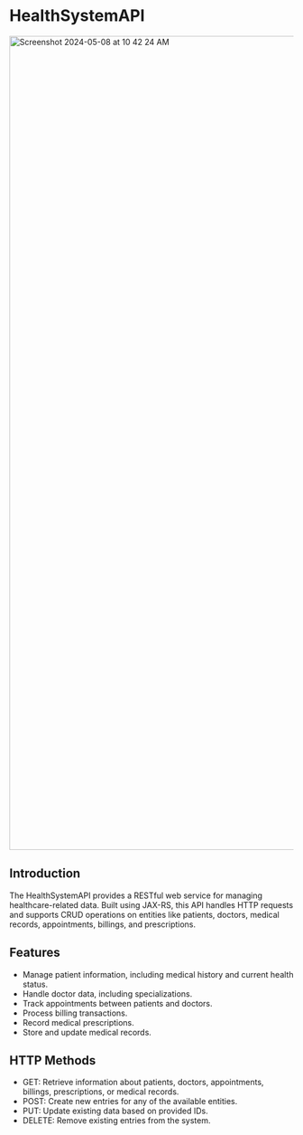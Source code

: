 # HealthSystemAPI

<img width="1440" alt="Screenshot 2024-05-08 at 10 42 24 AM" src="https://github.com/DilshanZarook/HealthSystemAPI/assets/129732701/0b286e8e-e2b2-4d53-9b83-61b044a04e26">

## Introduction
The HealthSystemAPI provides a RESTful web service for managing healthcare-related data. Built using JAX-RS, this API handles HTTP requests and supports CRUD operations on entities like patients, doctors, medical records, appointments, billings, and prescriptions.

## Features
- Manage patient information, including medical history and current health status.
- Handle doctor data, including specializations.
- Track appointments between patients and doctors.
- Process billing transactions.
- Record medical prescriptions.
- Store and update medical records.

## HTTP Methods
- GET: Retrieve information about patients, doctors, appointments, billings, prescriptions, or medical records.
- POST: Create new entries for any of the available entities.
- PUT: Update existing data based on provided IDs.
- DELETE: Remove existing entries from the system.
